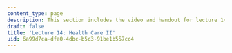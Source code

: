 ```yaml
---
content_type: page
description: This section includes the video and handout for lecture 14.
draft: false
title: 'Lecture 14: Health Care II'
uid: 6a99d7ca-dfa0-4dbc-b5c3-91be1b557cc4
---
```

